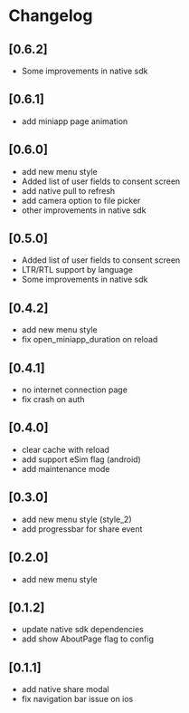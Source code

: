 # Changelog
## [0.6.2]
- Some improvements in native sdk

## [0.6.1]
- add miniapp page animation

## [0.6.0]
- add new menu style
- Added list of user fields to consent screen
- add native pull to refresh
- add camera option to file picker
- other improvements in native sdk

## [0.5.0]
- Added list of user fields to consent screen
- LTR/RTL support by language
- Some improvements in native sdk

## [0.4.2]
- add new menu style
- fix open_miniapp_duration on reload

## [0.4.1]
- no internet connection page
- fix crash on auth

## [0.4.0]
- clear cache with reload
- add support eSim flag (android)
- add maintenance mode

## [0.3.0]
- add new menu style (style_2)
- add progressbar for share event

## [0.2.0]
- add new menu style 

## [0.1.2]
- update native sdk dependencies
- add show AboutPage flag to config

## [0.1.1]
- add native share modal
- fix navigation bar issue on ios